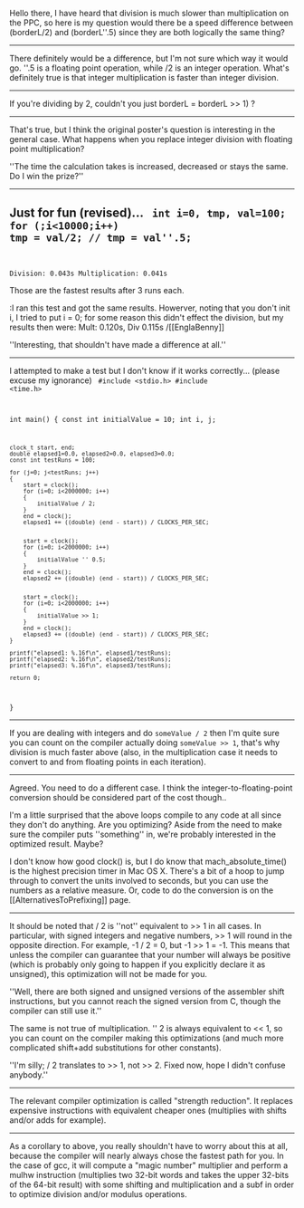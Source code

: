 Hello there, I have heard that division is much slower than multiplication on the PPC, so here is my question would there be a speed difference between (borderL/2) and (borderL''.5) since they are both logically the same thing?

----

There definitely would be a difference, but I'm not sure which way it would go.  ''.5 is a floating point operation, while /2 is an integer operation.  What's definitely true is that integer multiplication is faster than integer division.

----

If you're dividing by 2, couldn't you just borderL = borderL >> 1) ?

----

That's true, but I think the original poster's question is interesting in the general case.  What happens when you replace integer division with floating point multiplication?

''The time the calculation takes is increased, decreased or stays the same. Do I win the prize?''

----

Just for fun (revised)...
<code>
int i=0, tmp, val=100;
for (;i<10000;i++) tmp = val/2; // tmp = val''.5;
-------------
Division: 0.043s
Multiplication: 0.041s
</code>

Those are the fastest results after 3 runs each.

:I ran this test and got the same results. Howerver, noting that you don't init i, I tried to put i = 0; for some reason this didn't effect the division, but my results then were: Mult: 0.120s, Div 0.115s /[[EnglaBenny]]

''Interesting, that shouldn't have made a difference at all.''

----

I attempted to make a test but I don't know if it works correctly... (please excuse my ignorance)
<code>
#include <stdio.h>
#include <time.h>

int main()
{
	const int initialValue = 10;
	int i, j;

	clock_t start, end;
	double elapsed1=0.0, elapsed2=0.0, elapsed3=0.0;
	const int testRuns = 100;
	
	for (j=0; j<testRuns; j++)
	{
		start = clock();
		for (i=0; i<2000000; i++)
		{
			initialValue / 2;
		}
		end = clock();
		elapsed1 += ((double) (end - start)) / CLOCKS_PER_SEC;
	
	
		start = clock();
		for (i=0; i<2000000; i++)
		{
			initialValue '' 0.5;
		}
		end = clock();
		elapsed2 += ((double) (end - start)) / CLOCKS_PER_SEC;

	
		start = clock();
		for (i=0; i<2000000; i++)
		{
			initialValue >> 1;
		}
		end = clock();
		elapsed3 += ((double) (end - start)) / CLOCKS_PER_SEC;
	}
	
	printf("elapsed1: %.16f\n", elapsed1/testRuns);
	printf("elapsed2: %.16f\n", elapsed2/testRuns);
	printf("elapsed3: %.16f\n", elapsed3/testRuns);
	
	return 0;
}
</code>

----

If you are dealing with integers and do <code>someValue / 2</code> then I'm quite sure you can count on the compiler actually doing <code>someValue >> 1</code>, that's why division is much faster above (also, in the multiplication case it needs to convert to and from floating points in each iteration).

----

Agreed.  You need to do a different case.  I think the integer-to-floating-point conversion should be considered part of the cost though..

I'm a little surprised that the above loops compile to any code at all since they don't do anything.  Are you optimizing?  Aside from the need to make sure the compiler puts ''something'' in, we're probably interested in the optimized result.  Maybe?

I don't know how good clock() is, but I do know that mach_absolute_time() is the highest precision timer in Mac OS X.  There's a bit of a hoop to jump through to convert the units involved to seconds, but you can use the numbers as a relative measure.  Or, code to do the conversion is on the [[AlternativesToPrefixing]] page.

----

It should be noted that / 2 is ''not'' equivalent to >> 1 in all cases. In particular, with signed integers and negative numbers, >> 1 will round in the opposite direction. For example, -1 / 2 = 0, but -1 >> 1 = -1. This means that unless the compiler can guarantee that your number will always be positive (which is probably only going to happen if you explicitly declare it as unsigned), this optimization will not be made for you.

''Well, there are both signed and unsigned versions of the assembler shift instructions, but you cannot reach the signed version from C, though the compiler can still use it.''

The same is not true of multiplication. '' 2 is always equivalent to << 1, so you can count on the compiler making this optimizations (and much more complicated shift+add substitutions for other constants).

''I'm silly; / 2 translates to >> 1, not >> 2. Fixed now, hope I didn't confuse anybody.''

----

The relevant compiler optimization is called "strength reduction". It replaces expensive instructions with equivalent cheaper ones (multiplies with shifts and/or adds for example).

----

As a corollary to above, you really shouldn't have to worry about this at all, because the compiler will nearly always chose the fastest path for you.  In the case of gcc, it will compute a "magic number" multiplier and perform a mulhw instruction (multiplies two 32-bit words and takes the upper 32-bits of the 64-bit result) with some shifting and multiplication and a subf in order to optimize division and/or modulus operations.